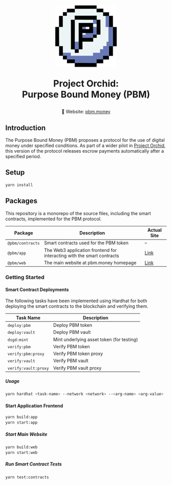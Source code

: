 <h1 align="center">
    <a href="https://www.pbm.money"><img src="docs/images/logo.png" alt="Purpose Bound Money (PBM)" /></a>
    <p align="center">Project Orchid:<br/>Purpose Bound Money (PBM)</p>
</h1>
<p align="center">
    🔗 Website: <a href="https://www.pbm.money" target="_blank">pbm.money</a>
</p>

## Introduction

The Purpose Bound Money (PBM) proposes a protocol for the use of digital money under specified conditions. As part of a wider pilot in <a href="https://www.mas.gov.sg/publications/monographs-or-information-paper/2022/project-orchid-whitepaper" target="_blank">Project Orchid</a>, this version of the protocol releases escrow payments automatically after a specified period.

## Setup

```bash
yarn install
```

## Packages

This repository is a monorepo of the source files, including the smart contracts, implemented for the PBM protocol.

| Package          | Description                                                            | Actual Site                   |
| ---------------- | ---------------------------------------------------------------------- | ----------------------------- |
| `@pbm/contracts` | Smart contracts used for the PBM token                                 | –                             |
| `@pbm/app`       | The Web3 application frontend for interacting with the smart contracts | [Link](https://app.pbm.money) |
| `@pbm/web`       | The main website at pbm.money homepage                                 | [Link](https://pbm.money)     |

### Getting Started

#### Smart Contract Deployments

The following tasks have been implemented using Hardhat for both deploying the smart contracts to the blockchain and verifying them.

| Task Name            | Description                               |
| -------------------- | ----------------------------------------- |
| `deploy:pbm`         | Deploy PBM token                          |
| `deploy:vault`       | Deploy PBM vault                          |
| `dsgd:mint`          | Mint underlying asset token (for testing) |
| `verify:pbm`         | Verify PBM token                          |
| `verify:pbm:proxy`   | Verify PBM token proxy                    |
| `verify:vault`       | Verify PBM vault                          |
| `verify:vault:proxy` | Verify PBM vault proxy                    |

##### Usage

```bash
yarn hardhat <task-name> --network <network> --<arg-name> <arg-value>
```

#### Start Application Frontend

```bash
yarn build:app
yarn start:app
```

##### Start Main Website

```bash
yarn build:web
yarn start:web
```

##### Run Smart Contract Tests

```bash
yarn test:contracts
```
